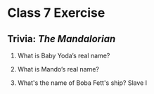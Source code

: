 # Class 7 Exercise

## Trivia: _The Mandalorian_

1. What is Baby Yoda’s real name?
<Answer>

2. What is Mando’s real name?
<Answer>

3. What's the name of Boba Fett's ship?
Slave I
